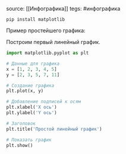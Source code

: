source: [[Инфографика]]
tegs: #инфографика


```
pip install matplotlib
```


Пример простейшего графика:

Построим первый линейный график.

```python
import matplotlib.pyplot as plt

# Данные для графика
x = [1, 2, 3, 4, 5]
y = [2, 3, 5, 7, 11]

# Создание графика
plt.plot(x, y)

# Добавление подписей к осям
plt.xlabel('X ось')
plt.ylabel('Y ось')

# Заголовок
plt.title('Простой линейный график')

# Показать график
plt.show()
```